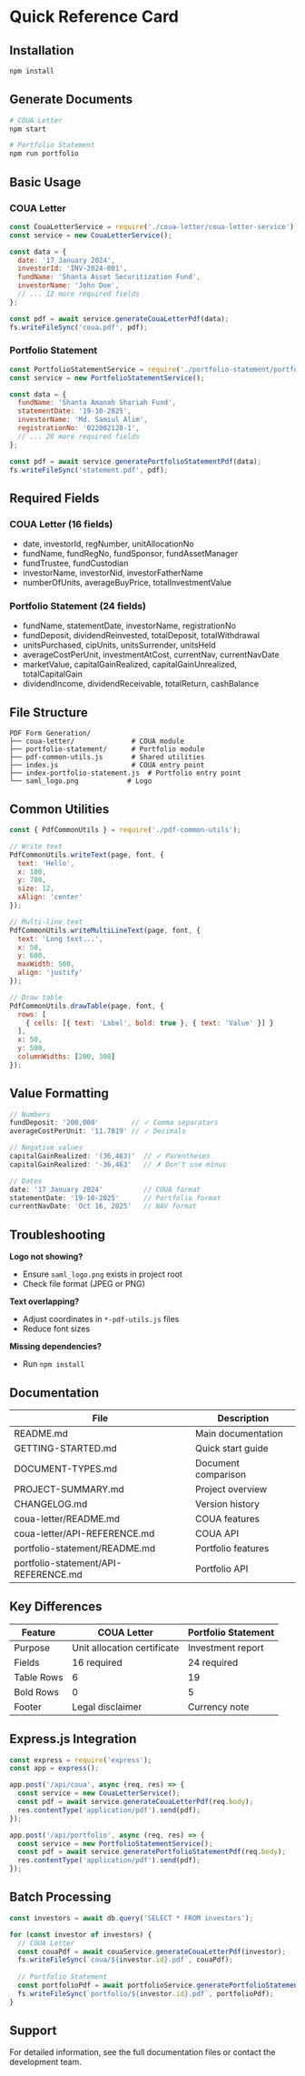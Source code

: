 # Quick Reference Card

## Installation

```bash
npm install
```

## Generate Documents

```bash
# COUA Letter
npm start

# Portfolio Statement
npm run portfolio
```

## Basic Usage

### COUA Letter

```javascript
const CouaLetterService = require('./coua-letter/coua-letter-service');
const service = new CouaLetterService();

const data = {
  date: '17 January 2024',
  investorId: 'INV-2024-001',
  fundName: 'Shanta Asset Securitization Fund',
  investorName: 'John Doe',
  // ... 12 more required fields
};

const pdf = await service.generateCouaLetterPdf(data);
fs.writeFileSync('coua.pdf', pdf);
```

### Portfolio Statement

```javascript
const PortfolioStatementService = require('./portfolio-statement/portfolio-statement-service');
const service = new PortfolioStatementService();

const data = {
  fundName: 'Shanta Amanah Shariah Fund',
  statementDate: '19-10-2025',
  investorName: 'Md. Samiul Alim',
  registrationNo: '022002128-1',
  // ... 20 more required fields
};

const pdf = await service.generatePortfolioStatementPdf(data);
fs.writeFileSync('statement.pdf', pdf);
```

## Required Fields

### COUA Letter (16 fields)
- date, investorId, regNumber, unitAllocationNo
- fundName, fundRegNo, fundSponsor, fundAssetManager
- fundTrustee, fundCustodian
- investorName, investorNid, investorFatherName
- numberOfUnits, averageBuyPrice, totalInvestmentValue

### Portfolio Statement (24 fields)
- fundName, statementDate, investorName, registrationNo
- fundDeposit, dividendReinvested, totalDeposit, totalWithdrawal
- unitsPurchased, cipUnits, unitsSurrender, unitsHeld
- averageCostPerUnit, investmentAtCost, currentNav, currentNavDate
- marketValue, capitalGainRealized, capitalGainUnrealized, totalCapitalGain
- dividendIncome, dividendReceivable, totalReturn, cashBalance

## File Structure

```
PDF Form Generation/
├── coua-letter/              # COUA module
├── portfolio-statement/      # Portfolio module
├── pdf-common-utils.js       # Shared utilities
├── index.js                  # COUA entry point
├── index-portfolio-statement.js  # Portfolio entry point
└── saml_logo.png            # Logo
```

## Common Utilities

```javascript
const { PdfCommonUtils } = require('./pdf-common-utils');

// Write text
PdfCommonUtils.writeText(page, font, {
  text: 'Hello',
  x: 100,
  y: 700,
  size: 12,
  xAlign: 'center'
});

// Multi-line text
PdfCommonUtils.writeMultiLineText(page, font, {
  text: 'Long text...',
  x: 50,
  y: 600,
  maxWidth: 500,
  align: 'justify'
});

// Draw table
PdfCommonUtils.drawTable(page, font, {
  rows: [
    { cells: [{ text: 'Label', bold: true }, { text: 'Value' }] }
  ],
  x: 50,
  y: 500,
  columnWidths: [200, 300]
});
```

## Value Formatting

```javascript
// Numbers
fundDeposit: '200,000'        // ✓ Comma separators
averageCostPerUnit: '11.7819' // ✓ Decimals

// Negative values
capitalGainRealized: '(36,463)'  // ✓ Parentheses
capitalGainRealized: '-36,463'   // ✗ Don't use minus

// Dates
date: '17 January 2024'          // COUA format
statementDate: '19-10-2025'      // Portfolio format
currentNavDate: 'Oct 16, 2025'   // NAV format
```

## Troubleshooting

**Logo not showing?**
- Ensure `saml_logo.png` exists in project root
- Check file format (JPEG or PNG)

**Text overlapping?**
- Adjust coordinates in `*-pdf-utils.js` files
- Reduce font sizes

**Missing dependencies?**
- Run `npm install`

## Documentation

| File | Description |
|------|-------------|
| README.md | Main documentation |
| GETTING-STARTED.md | Quick start guide |
| DOCUMENT-TYPES.md | Document comparison |
| PROJECT-SUMMARY.md | Project overview |
| CHANGELOG.md | Version history |
| coua-letter/README.md | COUA features |
| coua-letter/API-REFERENCE.md | COUA API |
| portfolio-statement/README.md | Portfolio features |
| portfolio-statement/API-REFERENCE.md | Portfolio API |

## Key Differences

| Feature | COUA Letter | Portfolio Statement |
|---------|-------------|---------------------|
| Purpose | Unit allocation certificate | Investment report |
| Fields | 16 required | 24 required |
| Table Rows | 6 | 19 |
| Bold Rows | 0 | 5 |
| Footer | Legal disclaimer | Currency note |

## Express.js Integration

```javascript
const express = require('express');
const app = express();

app.post('/api/coua', async (req, res) => {
  const service = new CouaLetterService();
  const pdf = await service.generateCouaLetterPdf(req.body);
  res.contentType('application/pdf').send(pdf);
});

app.post('/api/portfolio', async (req, res) => {
  const service = new PortfolioStatementService();
  const pdf = await service.generatePortfolioStatementPdf(req.body);
  res.contentType('application/pdf').send(pdf);
});
```

## Batch Processing

```javascript
const investors = await db.query('SELECT * FROM investors');

for (const investor of investors) {
  // COUA Letter
  const couaPdf = await couaService.generateCouaLetterPdf(investor);
  fs.writeFileSync(`coua/${investor.id}.pdf`, couaPdf);
  
  // Portfolio Statement
  const portfolioPdf = await portfolioService.generatePortfolioStatementPdf(investor);
  fs.writeFileSync(`portfolio/${investor.id}.pdf`, portfolioPdf);
}
```

## Support

For detailed information, see the full documentation files or contact the development team.

